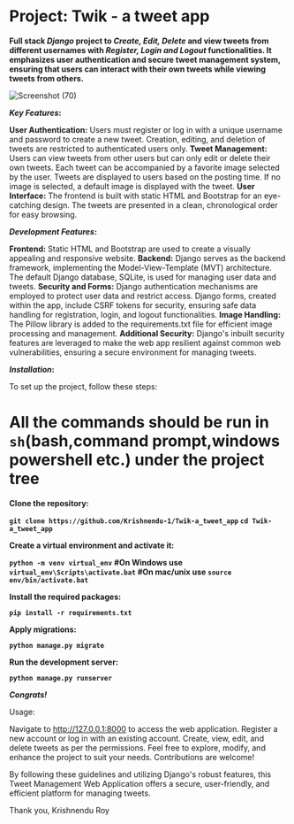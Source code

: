 # Project: Twik - a tweet app
**Full stack _Django_ project to _Create, Edit, Delete_ and view tweets from different usernames with _Register, Login and Logout_ functionalities. It emphasizes user authentication and secure tweet management system, ensuring that users can interact with their own tweets while viewing tweets from others.**

![Screenshot (70)](https://github.com/user-attachments/assets/d4d6eb12-fed0-4956-ab64-c935439c2818)

**_Key Features_:**

**User Authentication:** Users must register or log in with a unique username and password to create a new tweet. Creation, editing, and deletion of tweets are restricted to authenticated users only.
**Tweet Management:** Users can view tweets from other users but can only edit or delete their own tweets. Each tweet can be accompanied by a favorite image selected by the user. Tweets are displayed to users based on the posting time. If no image is selected, a default image is displayed with the tweet.
**User Interface:** The frontend is built with static HTML and Bootstrap for an eye-catching design. The tweets are presented in a clean, chronological order for easy browsing.

**_Development Features_:**

**Frontend:** Static HTML and Bootstrap are used to create a visually appealing and responsive website.
**Backend:** Django serves as the backend framework, implementing the Model-View-Template (MVT) architecture. The default Django database, SQLite, is used for managing user data and tweets.
**Security and Forms:** Django authentication mechanisms are employed to protect user data and restrict access. Django forms, created within the app, include CSRF tokens for security, ensuring safe data handling for registration, login, and logout functionalities.
**Image Handling:** The Pillow library is added to the requirements.txt file for efficient image processing and management.
**Additional Security:** Django's inbuilt security features are leveraged to make the web app resilient against common web vulnerabilities, ensuring a secure environment for managing tweets.

**_Installation_:**

To set up the project, follow these steps:
# All the commands should be run in `sh`(bash,command prompt,windows powershell etc.) under the project tree

**Clone the repository:**

**`git clone https://github.com/Krishnendu-1/Twik-a_tweet_app`
`cd Twik-a_tweet_app`**

**Create a virtual environment and activate it:**

**`python -m venv virtual_env`**
**#On Windows use `virtual_env\Scripts\activate.bat` 
  #On mac/unix use `source env/bin/activate.bat`**

**Install the required packages:**

**`pip install -r requirements.txt`**

**Apply migrations:**

**`python manage.py migrate`**

**Run the development server:**

**`python manage.py runserver`**

**_Congrats!_**

Usage:

Navigate to http://127.0.0.1:8000 to access the web application.
Register a new account or log in with an existing account.
Create, view, edit, and delete tweets as per the permissions.
Feel free to explore, modify, and enhance the project to suit your needs. Contributions are welcome!

By following these guidelines and utilizing Django's robust features, this Tweet Management Web Application offers a secure, user-friendly, and efficient platform for managing tweets.

Thank you,
Krishnendu Roy
